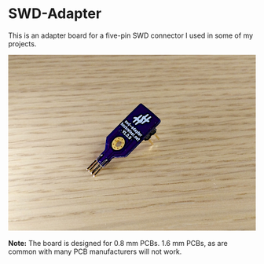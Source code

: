 # SWD-Adapter

This is an adapter board for a five-pin SWD connector I used in some of my projects.

![assembled adapter](pictures/V1_0_0_assembled.jpg)

**Note:** The board is designed for 0.8 mm PCBs.
1.6 mm PCBs, as are common with many PCB manufacturers will not work.
